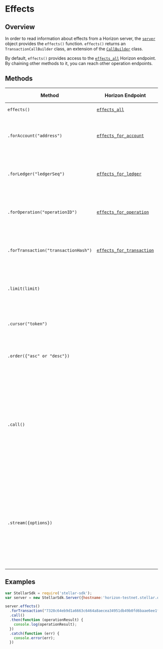 # Effects

## Overview

In order to read information about effects from a Horizon server, the [`server`](./server.md) object provides the `effects()` function. `effects()` returns an `TransactionCallBuilder` class, an extension of the [`CallBuilder`](./call_builder.md) class.

By default, `effects()` provides access to the [`effects_all`](https://github.com/stellar/horizon/blob/master/docs/reference/effects-all.md) Horizon endpoint.  By chaining other methods to it, you can reach other operation endpoints.

## Methods

| Method | Horizon Endpoint | Param Type | Description |
| --- | --- | --- | --- |
| `effects()` | [`effects_all`](https://github.com/stellar/horizon/blob/master/docs/reference/effects-all.md)|  | Access all effects.
| `.forAccount("address")` | [`effects_for_account`](https://github.com/stellar/horizon/blob/master/docs/reference/effects-for-account.md) | `string` | Pass in the address of a particular account to access its effects.|
| `.forLedger("ledgerSeq")` | [`effects_for_ledger`](https://github.com/stellar/horizon/blob/master/docs/reference/effects-for-ledger.md) | `string` | Pass in the sequence of a particular ledger to access its effects. |
| `.forOperation("operationID")` | [`effects_for_operation`](https://github.com/stellar/horizon/blob/master/docs/reference/effects-for-operation.md) | `string` | Pass in the ID of a particular operation to access its effects. |
| `.forTransaction("transactionHash")` | [`effects_for_transaction`](https://github.com/stellar/horizon/blob/master/docs/reference/effects-for-transaction.md) | `string` |  Pass in the hash of a particular transaction to access its effects. |
| `.limit(limit)` | | `integer` | Limits the number of returned resources to the given `limit`.|
| `.cursor("token")` | | `string` | Return only resources after the given paging token. |
| `.order({"asc" or "desc"})` | | `string` |  Order the returned collection in "asc" or "desc" order. |
| `.call()` | | | Triggers a HTTP Request to the Horizon server based on the builder's current configuration.  Returns a `Promise` that resolves to the server's response.  For more on `Promise`, see [these docs](https://developer.mozilla.org/en-US/docs/Web/JavaScript/Reference/Global_Objects/Promise).|
| `.stream({options})` | | object of [properties](https://developer.mozilla.org/en-US/docs/Web/API/EventSource#Properties) | Creates an `EventSource` that listens for incoming messages from the server.  URL based on builder's current configuration.  For more on `EventSource`, see [these docs](https://developer.mozilla.org/en-US/docs/Web/API/EventSource). |


## Examples

```js
var StellarSdk = require('stellar-sdk');
var server = new StellarSdk.Server({hostname:'horizon-testnet.stellar.org', secure:true, port:443});

server.effects()
  .forTransaction("7328c64eb9d1a6663c6464a8aecea34951db49b0fd6baae6ee1faa4fd8bc2dcb")
  .call()
  .then(function (operationResult) {
    console.log(operationResult);
  })
  .catch(function (err) {
    console.error(err);
  })
```
